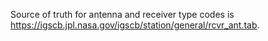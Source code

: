 Source of truth for antenna and receiver type codes is
https://igscb.jpl.nasa.gov/igscb/station/general/rcvr_ant.tab.
